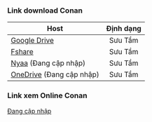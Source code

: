 ### **Link download Conan**

| Host          | Định dạng          |
| ------------- |:------------------:|
| [Google Drive](https://drive.google.com/drive/folders/1msSESLG43fMylbI9P1CFxsiTBuxuhrFZ?usp=sharing)  | Sưu Tầm |
| [Fshare](https://www.fshare.vn/folder/8L4HTGFK885P?token=1619960253)     	| Sưu Tầm |
| [Nyaa]() (Đang cập nhập)          | Sưu Tầm |
| [OneDrive]() (Đang cập nhập)     | Sưu Tầm |


### **Link xem Online Conan**

  
[Đang cập nhập]()    